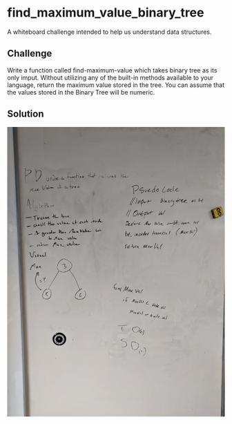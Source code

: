 # find_maximum_value_binary_tree
A whiteboard challenge intended to help us understand data structures. 

## Challenge
Write a function called find-maximum-value which takes binary tree as its only imput. Without utilizing any of the built-in methods available to your language, return the maximum value stored in the tree. You can assume that the values stored in the Binary Tree will be numeric.

## Solution
![find_maximum_value_binary_tree.jpg](../../assets/find_maximum_value_binary_tree.jpg)